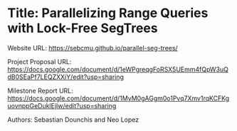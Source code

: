 # Title: Parallelizing Range Queries with Lock-Free SegTrees
Website URL: https://sebcmu.github.io/parallel-seg-trees/

Project Proposal URL: https://docs.google.com/document/d/1eWPgreqgFoRSX5UEmm4fQpW3uQdB0SEaPf7LEQZXXiY/edit?usp=sharing

Milestone Report URL: https://docs.google.com/document/d/1MyM0gAGgm0o1Pvq7Xmv1rqKCFKguovnppGeDuklEjIw/edit?usp=sharing

Authors: Sebastian Dounchis and Neo Lopez
